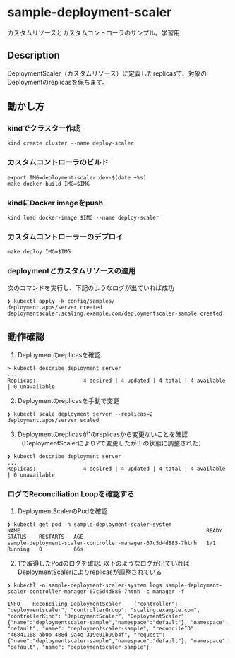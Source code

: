 # sample-deployment-scaler
カスタムリソースとカスタムコントローラのサンプル。学習用

## Description
DeploymentScaler（カスタムリソース）に定義したreplicasで、対象のDeploymentのreplicasを保ちます。

## 動かし方

### kindでクラスター作成

```
kind create cluster --name deploy-scaler
```

### カスタムコントローラのビルド

```
export IMG=deployment-scaler:dev-$(date +%s)
make docker-build IMG=$IMG
```

### kindにDocker imageをpush

```
kind load docker-image $IMG --name deploy-scaler
```

### カスタムコントローラーのデプロイ

```
make deploy IMG=$IMG
```

### deploymentとカスタムリソースの適用

次のコマンドを実行し、下記のようなログが出ていれば成功

```
❯ kubectl apply -k config/samples/
deployment.apps/server created
deploymentscaler.scaling.example.com/deploymentscaler-sample created
```

## 動作確認

1. Deploymentのreplicasを確認

```
> kubectl describe deployment server
...
Replicas:               4 desired | 4 updated | 4 total | 4 available | 0 unavailable
```

2. Deploymentのreplicasを手動で変更

```
❯ kubectl scale deployment server --replicas=2
deployment.apps/server scaled
```

3. Deploymentのreplicasが1のreplicasから変更ないことを確認（DeploymentScalerにより2で変更したが１の状態に調整された）

```
❯ kubectl describe deployment server
...
Replicas:               4 desired | 4 updated | 4 total | 4 available | 0 unavailable
```

### ログでReconciliation Loopを確認する

1. DeploymentScalerのPodを確認

```
❯ kubectl get pod -n sample-deployment-scaler-system
NAME                                                           READY   STATUS    RESTARTS   AGE
sample-deployment-scaler-controller-manager-67c5d4d885-7htnh   1/1     Running   0          66s
```

2. 1で取得したPodのログを確認. 以下のようなログが出ていればDeploymentScalerによりreplicasが調整されている

```
❯ kubectl -n sample-deployment-scaler-system logs sample-deployment-scaler-controller-manager-67c5d4d885-7htnh -c manager -f

INFO    Reconciling DeploymentScaler    {"controller": "deploymentscaler", "controllerGroup": "scaling.example.com", "controllerKind": "DeploymentScaler", "DeploymentScaler": {"name":"deploymentscaler-sample","namespace":"default"}, "namespace": "default", "name": "deploymentscaler-sample", "reconcileID": "46841168-ab0b-488d-9a4e-319e01b99b4f", "request": {"name":"deploymentscaler-sample","namespace":"default"}, "namespace": "default", "name": "deploymentscaler-sample"}
```
